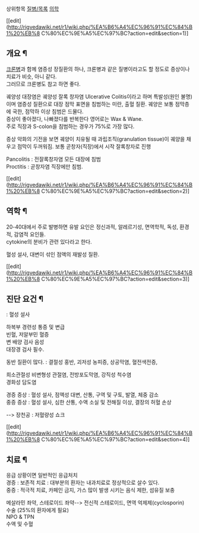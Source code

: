 상위항목 [질병/목록](%EC%A7%88%EB%B3%91/%EB%AA%A9%EB%A1%9D.md)
[의학](%EC%9D%98%ED%95%99.md)

[[edit](http://rigvedawiki.net/r1/wiki.php/%EA%B6%A4%EC%96%91%EC%84%B1%20%EB%8
C%80%EC%9E%A5%EC%97%BC?action=edit&section=1)]

## 개요 ¶

[크론병](%ED%81%AC%EB%A1%A0%EB%B3%91.md)과 함께 염증성 장질환의 하나, 크론병과 같은 질병이라고도 할 정도로
증상이나 치료가 비슷, 아니 같다.  
그러므로 크론병도 참고 하면 좋다.

  

궤양성 대장염은 궤양성 잘록 창자염 Ulcerative Colitis이라고 하며 특발성(원인 불명)이며 염증성 질환으로 대장 점막 표면을
침범하는 미란, 출혈 질환. 궤양은 보통 점막층에 국한, 점막하 이상 침범은 드물다.  
증상이 좋아졌다, 나빠졌다를 반복한다 영어로는 Wax & Wane.  
주로 직장과 S-colon을 침범하는 경우가 75%로 가장 많다.

  

증상 악화의 기전을 보면 궤양이 치유될 때 과립조직(granulation tissue)이 궤양을 채우고 점막이 두꺼워짐. 보통
곧창자(직장)에서 시작 잘록창자로 진행  

Pancolitis : 전잘록창자염 모든 대장에 침범  
Proctitis : 곧창자염 직장에만 침범.

[[edit](http://rigvedawiki.net/r1/wiki.php/%EA%B6%A4%EC%96%91%EC%84%B1%20%EB%8
C%80%EC%9E%A5%EC%97%BC?action=edit&section=2)]

## 역학 ¶

20-40대에서 주로 발병하면 유발 요인은 정신과적, 알레르기성, 면역학적, 독성, 환경적, 감염적 요인들.  
cytokine의 분비가 관련 있다라고 한다.  

혈성 설사, 대변이 섞인 점액의 재발성 질환.

  

[[edit](http://rigvedawiki.net/r1/wiki.php/%EA%B6%A4%EC%96%91%EC%84%B1%20%EB%8
C%80%EC%9E%A5%EC%97%BC?action=edit&section=3)]

## 진단 요건 ¶

  

: 혈성 설사  

하복부 경련성 통증 및 변급  
빈혈, 저알부민 혈증  
변 배양 검사 음성  
대장경 검사 필수.  

동반 질환이 많다. : 결절성 홍반, 괴저성 농피증, 상공막염, 혈전색전증,  

희소관절성 비변형성 관절염, 전방포도막염, 강직성 척수염  
경화성 담도염  

경증 증상 : 혈성 설사, 점액성 대변, 산통, 구역 및 구토, 발열, 체중 감소  
중증 증상 : 혈성 설사, 심한 산통, 수액 소실 및 전해질 이상, 결장의 허혈 손상  

\--> 장천공 : 저혈량성 쇼크  

[[edit](http://rigvedawiki.net/r1/wiki.php/%EA%B6%A4%EC%96%91%EC%84%B1%20%EB%8
C%80%EC%9E%A5%EC%97%BC?action=edit&section=4)]

## 치료 ¶

응급 상황이면 일반적인 응급처치  
경증 : 보존적 치료 : 대부분의 환자는 내과치료로 정상적으로 살수 있다.  
중증 : 적극적 치료, 카페인 금지, 가스 많이 발생 시키는 음식 제한, 섬유질 보충  

메살라민 좌약, 스테로이드 좌약--> 전신적 스테로이드, 면역 억제제(cyclosporin)  
수술 (25%의 환자에게 필요)  
NPO & TPN  
수액 및 수혈

